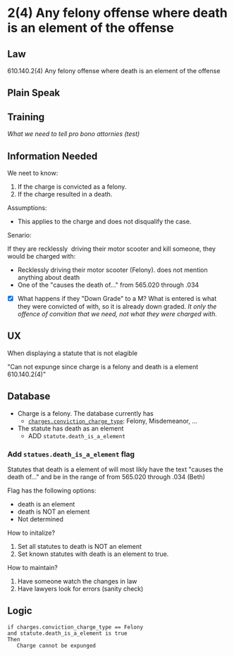 # 2(4) Any felony offense where death is an element of the offense

## Law

610.140.2(4) Any felony offense where death is an element of the offense


## Plain Speak

## Training

*What we need to tell pro bono attornies (test)* 


## Information Needed

We neet to know:

1. If the charge is convicted as a felony.
2. If the charge resulted in a death.  

Assumptions:

* This applies to the charge and does not disqualify the case.
  
Senario:

If they are recklessly  driving their motor scooter and kill someone, they would be charged with:
* Recklessly driving their motor scooter (Felony). does not mention anything about death
* One of the "causes the death of..." from 565.020 through .034

- [x] What happens if they "Down Grade" to a M?  What is entered is what they were convicted of with, so it is already down graded. *It only the offence of convition that we need, not what they were charged with.*


## UX

When displaying a statute that is not elagible 

"Can not expunge since charge is a felony and death is a element 610.140.2(4)"

## Database

* Charge is a felony.  The database currently has 
   * [`charges.conviction_charge_type`](https://github.com/codeforkansascity/clear-my-record-law-codification/tree/main/database-elements): Felony, Misdemeanor, ...
* The statute has death as an element
   * ADD `statute.death_is_a_element`


### Add `statues.death_is_a_element` flag

Statutes that death is a element of will most likly have the text "causes the death of..." and be in the range of from 565.020 through .034 (Beth)

Flag has the following options:

* death is an element
* death is NOT an element
* Not determined

How to initalize?

1. Set all statutes to death is NOT an element
2. Set known statutes with death is an element to true.

How to maintain?

1. Have someone watch the changes in law
2. Have lawyers look for errors (sanity check)

## Logic

```
if charges.conviction_charge_type == Felony
and statute.death_is_a_element is true
Then
   Charge cannot be expunged
```

